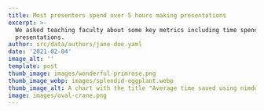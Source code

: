 ```yaml
---
title: Most presenters spend over 5 hours making presentations
excerpt: >-
  We asked teaching faculty about some key metrics including time spend making
  presentations.
author: src/data/authors/jane-doe.yaml
date: '2021-02-04'
image_alt: ''
template: post
thumb_image: images/wonderful-primrose.png
thumb_image_webp: images/splendid-eggplant.webp
thumb_image_alt: A chart with the title "Average time saved using nimdone"
image: images/oval-crane.png
---
```

